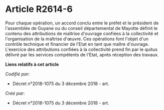 # Article R2614-6

Pour chaque opération, un accord conclu entre le préfet et le président de l'assemblée de Guyane ou du conseil départemental
de Mayotte définit le contenu des attributions de maîtrise d'ouvrage confiées à la collectivité et l'organisation de la
maîtrise d'œuvre. Ces opérations font l'objet d'un contrôle technique et financier de l'Etat en tant que maître d'ouvrage.
L'exercice des attributions confiées à la collectivité prend fin par le quitus délivré par les services compétents de l'Etat,
après réception des travaux.

**Liens relatifs à cet article**

_Codifié par_:

  - Décret n°2018-1075 du 3 décembre 2018 - art.

_Créé par_:

  - Décret n°2018-1075 du 3 décembre 2018 - art.
